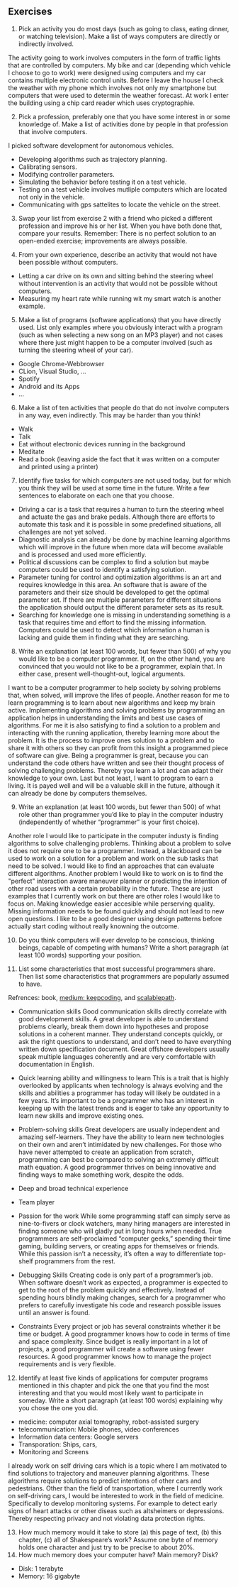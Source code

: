 ## Exercises

1. Pick an activity you do most days (such as going to class, eating dinner, or watching television). Make a list of ways computers are directly or indirectly involved.

The activity going to work involves computers in the form of traffic lights that are controlled by computers. My bike and car (depending which vehicle I choose to go to work) were designed using computers and my car contains multiple electronic control units. Before I leave the house I check the weather with my phone which involves not only my smartphone but computers that were used to determin the weather forecast. At work I enter the building using a chip card reader which uses cryptographie.   

2. Pick a profession, preferably one that you have some interest in or some knowledge of. Make a list of activities done by people in that profession that involve computers.

I picked software development for autonomous vehicles. 
- Developing algorithms such as trajectory planning. 
- Calibrating sensors.
- Modifying controller parameters.
- Simulating the behavior before testing it on a test vehicle.
- Testing on a test vehicle involves mutliple computers which are located not only in the vehicle.
- Communicating with gps sattelites to locate the vehicle on the street. 

3. Swap your list from exercise 2 with a friend who picked a different profession and improve his or her list. When you have both done that, compare your results. Remember: There is no perfect solution to an open-ended exercise; improvements are always possible.

4. From your own experience, describe an activity that would not have been possible without computers.

- Letting a car drive on its own and sitting behind the steering wheel without intervention is an activity that would not be possible without computers. 
- Measuring my heart rate while running wit my smart watch is another example.

5. Make a list of programs (software applications) that you have directly used. List only examples where you obviously interact with a program (such as when selecting a new song on an MP3 player) and not cases where there just might happen to be a computer involved (such as turning
the steering wheel of your car).

- Google Chrome-Webbrowser
- CLion, Visual Studio, ...
- Spotify
- Android and its Apps
- ...

6. Make a list of ten activities that people do that do not involve computers
in any way, even indirectly. This may be harder than you think!

- Walk
- Talk
- Eat without electronic devices running in the background
- Meditate
- Read a book (leaving aside the fact that it was written on a computer and printed using a printer)

7. Identify five tasks for which computers are not used today, but for which you think they will be used at some time in the future. Write a few sentences to elaborate on each one that you choose.

- Driving a car is a task that requires a human to turn the steering wheel and actuate the gas and brake pedals. Although there are efforts to automate this task and it is possible in some predefined situations, all challenges are not yet solved. 
- Diagnostic analysis can already be done by machine learning algorithms which will improve in the future when more data will become available and is processed and used more efficiently.
- Political discussions can be complex to find a solution but maybe computers could be used to identify a satisfying solution. 
- Parameter tuning for control and optimization algorithms is an art and requires knowledge in this area. An software that is aware of the parameters and their size should be developed to get the optimal parameter set. If there are multiple parameters for different situations the application should output the different parameter sets as its result. 
- Searching for knowledge one is missing in understanding something is a task that requires time and effort to find the missing information. Computers could be used to detect which information a human is lacking and guide them in finding what they are searching.

8. Write an explanation (at least 100 words, but fewer than 500) of why you
would like to be a computer programmer. If, on the other hand, you are convinced that you would not like to be a programmer, explain that. In either case, present well-thought-out, logical arguments.

I want to be a computer programmer to help society by solving problems that, when solved, will improve the lifes of people. Another reason for me to learn programming is to learn about new algorithms and keep my brain active. Implementing algorithms and solving problems by programming an application helps in understanding the limits and best use cases of algorithms. For me it is also satisfying to find a solution to a problem and interacting with the running application, thereby learning more about the problem. It is the process to improve ones solution to a problem and to share it with others so they can profit from this insight a programmed piece of software can give. Being a programmer is great, because you can understand the code others have written and see their thought process of solving challenging problems. Thereby you learn a lot and can adapt their knowledge to your own. Last but not least, I want to program to earn a living. It is payed well and will be a valuable skill in the future, although it can already be done by computers themselves. 

9. Write an explanation (at least 100 words, but fewer than 500) of what role other than programmer you’d like to play in the computer industry (independently of whether “programmer” is your first choice).

Another role I would like to participate in the computer industy is finding algorithms to solve challenging problems. Thinking about a problem to solve it does not require one to be a programmer. Instead, a blackboard can be used to work on a solution for a problem and work on the sub tasks that need to be solved. I would like to find an approaches that can evaluate different algorithms. Another problem I would like to work on is to find the "perfect" interaction aware maneuver planner or predicting the intention of other road users with a certain probability in the future. These are just examples that I currently work on but there are other roles I would like to focus on. Making knowledge easier accesible while perserving quality. Missing information needs to be found quickly and should not lead to new open questions. I like to be a good designer using design patterns before actually start coding without really knowning the outcome. 

10. Do you think computers will ever develop to be conscious, thinking beings, capable of competing with humans? Write a short paragraph (at least 100 words) supporting your position.

11. List some characteristics that most successful programmers share. Then list some characteristics that programmers are popularly assumed to have.

Refrences: book, [medium: keepcoding](https://medium.com/@KeepCoding_/characteristics-of-good-programmers-466b7d466f68), and [scalablepath](https://www.scalablepath.com/blog/7-qualities-that-differentiate-a-good-programmer-from-a-great-programmer/).

- Communication skills
Good communication skills directly correlate with good development skills. A great developer is able to understand problems clearly, break them down into hypotheses and propose solutions in a coherent manner. They understand concepts quickly, or ask the right questions to understand, and don’t need to have everything written down specification document. Great offshore developers usually speak multiple languages coherently and are very comfortable with documentation in English.

- Quick learning ability and willingness to learn
This is a trait that is highly overlooked by applicants when technology is always evolving and the skills and abilities a programmer has today will likely be outdated in a few years. It’s important to be a programmer who has an interest in keeping up with the latest trends and is eager to take any opportunity to learn new skills and improve existing ones.

- Problem-solving skills
Great developers are usually independent and amazing self-learners. They have the ability to learn new technologies on their own and aren’t intimidated by new challenges. For those who have never attempted to create an application from scratch, programming can best be compared to solving an extremely difficult math equation. A good programmer thrives on being innovative and finding ways to make something work, despite the odds.

- Deep and broad technical experience
- Team player

- Passion for the work
While some programming staff can simply serve as nine-to-fivers or clock watchers, many hiring managers are interested in finding someone who will gladly put in long hours when needed. True programmers are self-proclaimed “computer geeks,” spending their time gaming, building servers, or creating apps for themselves or friends. While this passion isn’t a necessity, it’s often a way to differentiate top-shelf programmers from the rest.

- Debugging Skills
Creating code is only part of a programmer’s job. When software doesn’t work as expected, a programmer is expected to get to the root of the problem quickly and effectively. Instead of spending hours blindly making changes, search for a programmer who prefers to carefully investigate his code and research possible issues until an answer is found.

- Constraints
Every project or job has several constraints whether it be time or budget. A good programmer knows how to code in terms of time and space complexity. Since budget is really important in a lot of projects, a good programmer will create a software using fewer resources. A good programmer knows how to manage the project requirements and is very flexible.

12. Identify at least five kinds of applications for computer programs mentioned in this chapter and pick the one that you find the most interesting and that you would most likely want to participate in someday. Write a short paragraph (at least 100 words) explaining why you chose the one
you did.

- medicine: computer axial tomography, robot-assisted surgery
- telecommunication: Mobile phones, video conferences
- Information data centers: Google servers
- Transporation: Ships, cars, 
- Monitoring and Screens

I already work on self driving cars which is a topic where I am motivated to find solutions to trajectory and maneuver planning algorithms. These algorithms require solutions to predict intentions of other cars and pedestrians. Other than the field of transportation, where I currently work on self-driving cars, I would be interested to work in the field of medicine. Specifically to develop monitoring systems. For example to detect early signs of heart attacks or other diseas such as altsheimers or depressions. Thereby respecting privacy and not violating data protection rights. 

13. How much memory would it take to store (a) this page of text, (b) this
chapter, (c) all of Shakespeare’s work? Assume one byte of memory holds one character and just try to be precise to about 20%.
14. How much memory does your computer have? Main memory? Disk?

- Disk: 1 terabyte
- Memory: 16 gigabyte 
